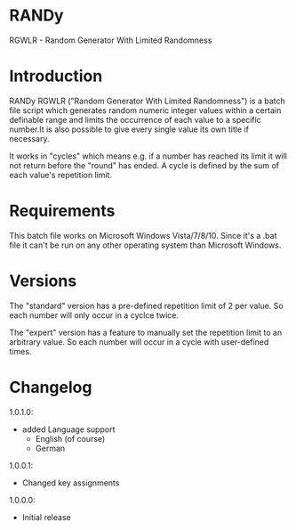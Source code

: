 # RANDy
RGWLR - Random Generator With Limited Randomness

# Introduction

RANDy RGWLR ("Random Generator With Limited Randomness") is a batch file script which 
generates random numeric integer values within a certain definable range and limits the 
occurrence of each value to a specific number.It is also possible to give every single 
value its own title if necessary.

It works in "cycles" which means e.g. if a number has reached its limit it will not 
return before the "round" has ended. A cycle is defined by the sum of each value's 
repetition limit.

# Requirements

This batch file works on Microsoft Windows Vista/7/8/10.
Since it's a .bat file it can't be run on any other operating system than Microsoft Windows.

# Versions

The "standard" version has a pre-defined repetition limit of 2 per value. So each number
will only occur in a cyclce twice.

The "expert" version has a feature to manually set the repetition limit to an arbitrary
value. So each number will occur in a cycle with user-defined times.

# Changelog

1.0.1.0:
- added Language support
  - English (of course)
  - German

1.0.0.1:
- Changed key assignments

1.0.0.0:
- Initial release
